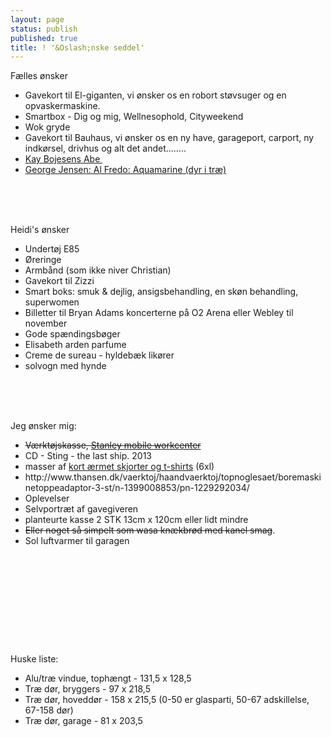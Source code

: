 ```yaml
---
layout: page
status: publish
published: true
title: ! '&Oslash;nske seddel'
---
```

<p dir="ltr">F&aelig;lles &oslash;nsker</p></p>
<ul>
<li>Gavekort til El-giganten, vi &oslash;nsker os en robort st&oslash;vsuger og en opvaskermaskine.</li>
<li>Smartbox - Dig og mig, Wellnesophold, Cityweekend</li>
<li>Wok gryde</li>
<li>Gavekort til Bauhaus, vi &oslash;nsker os en ny have, garageport, carport, ny indk&oslash;rsel, drivhus og alt det andet&hellip;&hellip;..</li>
<li><a href="http://www.imerco.dk/bolig-og-indretning/dekoration/figur/kay-bojesen-figur-kay-bojesen-trae?id=100156587">Kay Bojesens Abe&nbsp;</a></li>
<li><a href="http://www.bahne.dk/georg-jensen-alfredo-aquamarine-saet-6-dele.html">George Jensen: Al Fredo: Aquamarine (dyr i tr&aelig;)</a></li><br />
</ul><br />
&nbsp;</p>
<p>Heidi's &oslash;nsker</p>
<ul>
<li>Undert&oslash;j E85</li>
<li>&Oslash;reringe</li>
<li>Armb&aring;nd (som ikke niver Christian)</li>
<li>Gavekort til Zizzi</li>
<li>Smart boks: smuk &amp; dejlig, ansigsbehandling, en sk&oslash;n behandling, superwomen</li>
<li>Billetter til Bryan Adams koncerterne p&aring; O2 Arena eller Webley til november</li>
<li>Gode sp&aelig;ndingsb&oslash;ger</li>
<li>Elisabeth arden parfume</li>
<li>Creme de sureau - hyldeb&aelig;k lik&oslash;rer</li>
<li>solvogn med hynde</li><br />
</ul><br />
&nbsp;</p>
<p>Jeg &oslash;nsker mig:</p>
<ul>
<li><del>V&aelig;rkt&oslash;jskasse, <a href="http://www.harald-nyborg.dk/p8264/stanley-mobile-workcenter">Stanley mobile workcenter</a></del></li>
<li>CD - Sting - the last ship. 2013</li>
<li>masser af&nbsp;<a href="http://www.venusogmarsxl.dk/catalog?section=herrer&amp;search=6xl">kort &aelig;rmet skjorter og t-shirts</a>&nbsp;(6xl)</li>
<li>http://www.thansen.dk/vaerktoj/haandvaerktoj/topnoglesaet/boremaskinetoppeadaptor-3-st/n-1399008853/pn-1229292034/</li>
<li>Oplevelser</li>
<li>Selvportr&aelig;t af gavegiveren</li>
<li>planteurte kasse 2 STK 13cm x 120cm eller lidt mindre</li>
<li><del>Eller noget s&aring; simpelt som wasa kn&aelig;kbr&oslash;d med kanel smag</del>.</li>
<li>Sol luftvarmer til garagen</li><br />
</ul><br />
&nbsp;</p>
<p>&nbsp;</p>
<p>&nbsp;</p>
<p>&nbsp;</p>
<p>Huske liste:</p>
<ul>
<li>Alu/tr&aelig; vindue, toph&aelig;ngt - 131,5 x 128,5</li>
<li>Tr&aelig; d&oslash;r, bryggers - 97 x 218,5</li>
<li>Tr&aelig; d&oslash;r, hovedd&oslash;r - 158 x 215,5 (0-50 er glasparti, 50-67 adskillelse, 67-158 d&oslash;r)</li>
<li>Tr&aelig; d&oslash;r, garage - 81 x 203,5</li><br />
</ul></p>
